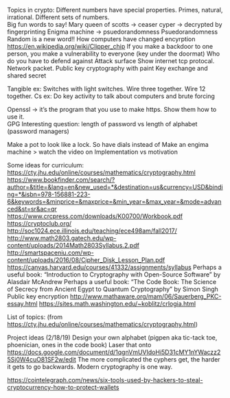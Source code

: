 Topics in crypto: 
Different numbers have special properties. Primes, natural, irrational. Different sets of numbers.  
Big fun words to say! 
Mary queen of scotts → ceaser cyper → decrypted by fingerprinting 
Enigma machine → psuedorandomness 
Psuedorandomness 
Random is a new word!! 
How computers have changed encyrption 
https://en.wikipedia.org/wiki/Clipper_chip
If you make a backdoor to one person, you make a vulnerability to everyone (key under the doormat) 
Who do you have to defend against 
Attack surface 
Show internet tcp protocal. Network packet. 
Public key cryptography with paint 
Key exchange and shared secret 

Tangible ex: Switches with light switches. Wire three together. Wire 12 together. 
Cs ex: Do key activity to talk about computers and brute forcing 

Openssl → it’s the program that you use to make https. Show them how to use it.  
GPG
Interesting question: length of password vs length of alphabet (password managers) 

Make a pot to look like a lock. So have dials instead of 
Make an engima machine > watch the video on
Implementation vs motivation 

Some ideas for curriculum:
https://cty.jhu.edu/online/courses/mathematics/cryptography.html
https://www.bookfinder.com/search/?author=&title=&lang=en&new_used=*&destination=us&currency=USD&binding=*&isbn=978-156881-223-6&keywords=&minprice=&maxprice=&min_year=&max_year=&mode=advanced&st=sr&ac=qr
https://www.crcpress.com/downloads/K00700/Workbook.pdf
https://cryptoclub.org/
http://soc1024.ece.illinois.edu/teaching/ece498am/fall2017/
http://www.math2803.gatech.edu/wp-content/uploads/2014Math2803Syllabus.2.pdf
http://smartspaceniu.com/wp-content/uploads/2016/08/Cipher_Disk_Lesson_Plan.pdf
https://canvas.harvard.edu/courses/41332/assignments/syllabus
Perhaps a useful book: “Introduction to Cryptography with Open-Source Software” by Alasdair McAndrew
Perhaps a useful book: “The Code Book: The Science of Secrecy from Ancient Egypt to Quantum Cryptography” by Simon Singh
Public key encryption http://www.mathaware.org/mam/06/Sauerberg_PKC-essay.html
https://sites.math.washington.edu/~koblitz/crlogia.html





List of topics: (from https://cty.jhu.edu/online/courses/mathematics/cryptography.html)

Project ideas (2/18/19) 
Design your own alphabet (pigpen aka tic-tack toe, phoenician, ones in the code book) 
Laser that onto 
https://docs.google.com/document/d/1qgnVmUVIdoHi5D31cMY1nYWaczz25Sj0W4cuO81SF2w/edit
The more complicated the cyphers get, the harder it gets to go backwards. Modern cryptography is one way. 

https://cointelegraph.com/news/six-tools-used-by-hackers-to-steal-cryptocurrency-how-to-protect-wallets

